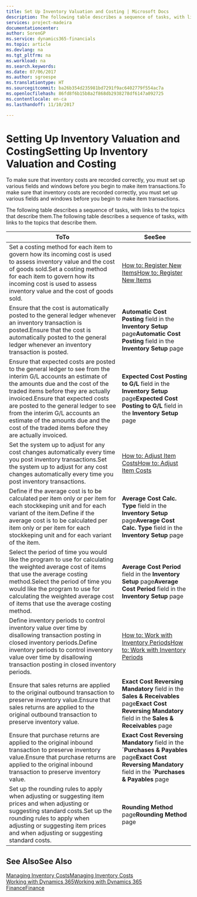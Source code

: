 ```yaml
---
title: Set Up Inventory Valuation and Costing | Microsoft Docs
description: The following table describes a sequence of tasks, with links to the topics that describe them.
services: project-madeira
documentationcenter: 
author: SorenGP
ms.service: dynamics365-financials
ms.topic: article
ms.devlang: na
ms.tgt_pltfrm: na
ms.workload: na
ms.search.keywords: 
ms.date: 07/06/2017
ms.author: sgroespe
ms.translationtype: HT
ms.sourcegitcommit: ba26b354d235981bd7291f9ac6402779f554ac7a
ms.openlocfilehash: 86fd8f6b15b8a2f868db2938278df6147a092725
ms.contentlocale: en-ca
ms.lasthandoff: 11/10/2017

---
```

# <a name="setting-up-inventory-valuation-and-costing"></a><span data-ttu-id="423e3-103">Setting Up Inventory Valuation and Costing</span><span class="sxs-lookup"><span data-stu-id="423e3-103">Setting Up Inventory Valuation and Costing</span></span>
<span data-ttu-id="423e3-104">To make sure that inventory costs are recorded correctly, you must set up various fields and windows before you begin to make item transactions.</span><span class="sxs-lookup"><span data-stu-id="423e3-104">To make sure that inventory costs are recorded correctly, you must set up various fields and windows before you begin to make item transactions.</span></span>

<span data-ttu-id="423e3-105">The following table describes a sequence of tasks, with links to the topics that describe them.</span><span class="sxs-lookup"><span data-stu-id="423e3-105">The following table describes a sequence of tasks, with links to the topics that describe them.</span></span>

|<span data-ttu-id="423e3-106">**To**</span><span class="sxs-lookup"><span data-stu-id="423e3-106">**To**</span></span>|<span data-ttu-id="423e3-107">**See**</span><span class="sxs-lookup"><span data-stu-id="423e3-107">**See**</span></span>|  
|------------|-------------|  
|<span data-ttu-id="423e3-108">Set a costing method for each item to govern how its incoming cost is used to assess inventory value and the cost of goods sold.</span><span class="sxs-lookup"><span data-stu-id="423e3-108">Set a costing method for each item to govern how its incoming cost is used to assess inventory value and the cost of goods sold.</span></span>|[<span data-ttu-id="423e3-109">How to: Register New Items</span><span class="sxs-lookup"><span data-stu-id="423e3-109">How to: Register New Items</span></span>](inventory-how-register-new-items.md)|  
|<span data-ttu-id="423e3-110">Ensure that the cost is automatically posted to the general ledger whenever an inventory transaction is posted.</span><span class="sxs-lookup"><span data-stu-id="423e3-110">Ensure that the cost is automatically posted to the general ledger whenever an inventory transaction is posted.</span></span>|<span data-ttu-id="423e3-111">**Automatic Cost Posting** field in the **Inventory Setup** page</span><span class="sxs-lookup"><span data-stu-id="423e3-111">**Automatic Cost Posting** field in the **Inventory Setup** page</span></span>|  
|<span data-ttu-id="423e3-112">Ensure that expected costs are posted to the general ledger to see from the interim G/L accounts an estimate of the amounts due and the cost of the traded items before they are actually invoiced.</span><span class="sxs-lookup"><span data-stu-id="423e3-112">Ensure that expected costs are posted to the general ledger to see from the interim G/L accounts an estimate of the amounts due and the cost of the traded items before they are actually invoiced.</span></span>|<span data-ttu-id="423e3-113">**Expected Cost Posting to G/L** field in the **Inventory Setup** page</span><span class="sxs-lookup"><span data-stu-id="423e3-113">**Expected Cost Posting to G/L** field in the **Inventory Setup** page</span></span>|  
|<span data-ttu-id="423e3-114">Set the system up to adjust for any cost changes automatically every time you post inventory transactions.</span><span class="sxs-lookup"><span data-stu-id="423e3-114">Set the system up to adjust for any cost changes automatically every time you post inventory transactions.</span></span>|[<span data-ttu-id="423e3-115">How to: Adjust Item Costs</span><span class="sxs-lookup"><span data-stu-id="423e3-115">How to: Adjust Item Costs</span></span>](inventory-how-adjust-item-costs.md)|  
|<span data-ttu-id="423e3-116">Define if the average cost is to be calculated per item only or per item for each stockkeping unit and for each variant of the item.</span><span class="sxs-lookup"><span data-stu-id="423e3-116">Define if the average cost is to be calculated per item only or per item for each stockkeping unit and for each variant of the item.</span></span>|<span data-ttu-id="423e3-117">**Average Cost Calc. Type** field in the **Inventory Setup** page</span><span class="sxs-lookup"><span data-stu-id="423e3-117">**Average Cost Calc. Type** field in the **Inventory Setup** page</span></span>|  
|<span data-ttu-id="423e3-118">Select the period of time you would like the program to use for calculating the weighted average cost of items that use the average costing method.</span><span class="sxs-lookup"><span data-stu-id="423e3-118">Select the period of time you would like the program to use for calculating the weighted average cost of items that use the average costing method.</span></span>|<span data-ttu-id="423e3-119">**Average Cost Period** field in the **Inventory Setup** page</span><span class="sxs-lookup"><span data-stu-id="423e3-119">**Average Cost Period** field in the **Inventory Setup** page</span></span>|  
|<span data-ttu-id="423e3-120">Define inventory periods to control inventory value over time by disallowing transaction posting in closed inventory periods.</span><span class="sxs-lookup"><span data-stu-id="423e3-120">Define inventory periods to control inventory value over time by disallowing transaction posting in closed inventory periods.</span></span>|[<span data-ttu-id="423e3-121">How to: Work with Inventory Periods</span><span class="sxs-lookup"><span data-stu-id="423e3-121">How to: Work with Inventory Periods</span></span>](finance-how-to-work-with-inventory-periods.md)|  
|<span data-ttu-id="423e3-122">Ensure that sales returns are applied to the original outbound transaction to preserve inventory value.</span><span class="sxs-lookup"><span data-stu-id="423e3-122">Ensure that sales returns are applied to the original outbound transaction to preserve inventory value.</span></span>|<span data-ttu-id="423e3-123">**Exact Cost Reversing Mandatory** field in the **Sales & Receivables** page</span><span class="sxs-lookup"><span data-stu-id="423e3-123">**Exact Cost Reversing Mandatory** field in the **Sales & Receivables** page</span></span>|  
|<span data-ttu-id="423e3-124">Ensure that purchase returns are applied to the original inbound transaction to preserve inventory value.</span><span class="sxs-lookup"><span data-stu-id="423e3-124">Ensure that purchase returns are applied to the original inbound transaction to preserve inventory value.</span></span>|<span data-ttu-id="423e3-125">**Exact Cost Reversing Mandatory** field in the **´Purchases & Payables** page</span><span class="sxs-lookup"><span data-stu-id="423e3-125">**Exact Cost Reversing Mandatory** field in the **´Purchases & Payables** page</span></span>|
|<span data-ttu-id="423e3-126">Set up the rounding rules to apply when adjusting or suggesting item prices and when adjusting or suggesting standard costs.</span><span class="sxs-lookup"><span data-stu-id="423e3-126">Set up the rounding rules to apply when adjusting or suggesting item prices and when adjusting or suggesting standard costs.</span></span>|<span data-ttu-id="423e3-127">**Rounding Method** page</span><span class="sxs-lookup"><span data-stu-id="423e3-127">**Rounding Method** page</span></span>|  

## <a name="see-also"></a><span data-ttu-id="423e3-128">See Also</span><span class="sxs-lookup"><span data-stu-id="423e3-128">See Also</span></span>  
[<span data-ttu-id="423e3-129">Managing Inventory Costs</span><span class="sxs-lookup"><span data-stu-id="423e3-129">Managing Inventory Costs</span></span>](finance-manage-inventory-costs.md)  
[<span data-ttu-id="423e3-130">Working with Dynamics 365</span><span class="sxs-lookup"><span data-stu-id="423e3-130">Working with Dynamics 365</span></span>](ui-work-product.md)  
[<span data-ttu-id="423e3-131">Finance</span><span class="sxs-lookup"><span data-stu-id="423e3-131">Finance</span></span>](finance.md)  

